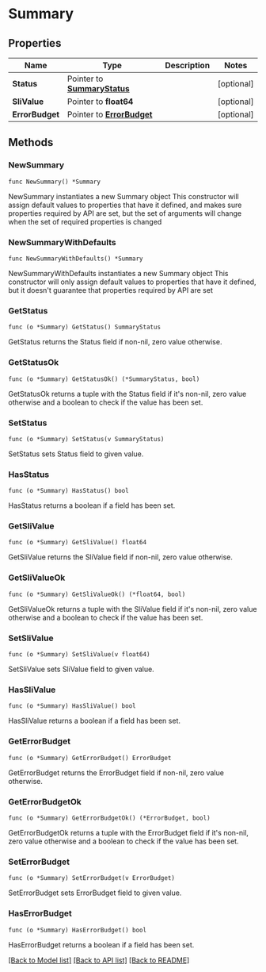 # Summary

## Properties

Name | Type | Description | Notes
------------ | ------------- | ------------- | -------------
**Status** | Pointer to [**SummaryStatus**](SummaryStatus.md) |  | [optional] 
**SliValue** | Pointer to **float64** |  | [optional] 
**ErrorBudget** | Pointer to [**ErrorBudget**](ErrorBudget.md) |  | [optional] 

## Methods

### NewSummary

`func NewSummary() *Summary`

NewSummary instantiates a new Summary object
This constructor will assign default values to properties that have it defined,
and makes sure properties required by API are set, but the set of arguments
will change when the set of required properties is changed

### NewSummaryWithDefaults

`func NewSummaryWithDefaults() *Summary`

NewSummaryWithDefaults instantiates a new Summary object
This constructor will only assign default values to properties that have it defined,
but it doesn't guarantee that properties required by API are set

### GetStatus

`func (o *Summary) GetStatus() SummaryStatus`

GetStatus returns the Status field if non-nil, zero value otherwise.

### GetStatusOk

`func (o *Summary) GetStatusOk() (*SummaryStatus, bool)`

GetStatusOk returns a tuple with the Status field if it's non-nil, zero value otherwise
and a boolean to check if the value has been set.

### SetStatus

`func (o *Summary) SetStatus(v SummaryStatus)`

SetStatus sets Status field to given value.

### HasStatus

`func (o *Summary) HasStatus() bool`

HasStatus returns a boolean if a field has been set.

### GetSliValue

`func (o *Summary) GetSliValue() float64`

GetSliValue returns the SliValue field if non-nil, zero value otherwise.

### GetSliValueOk

`func (o *Summary) GetSliValueOk() (*float64, bool)`

GetSliValueOk returns a tuple with the SliValue field if it's non-nil, zero value otherwise
and a boolean to check if the value has been set.

### SetSliValue

`func (o *Summary) SetSliValue(v float64)`

SetSliValue sets SliValue field to given value.

### HasSliValue

`func (o *Summary) HasSliValue() bool`

HasSliValue returns a boolean if a field has been set.

### GetErrorBudget

`func (o *Summary) GetErrorBudget() ErrorBudget`

GetErrorBudget returns the ErrorBudget field if non-nil, zero value otherwise.

### GetErrorBudgetOk

`func (o *Summary) GetErrorBudgetOk() (*ErrorBudget, bool)`

GetErrorBudgetOk returns a tuple with the ErrorBudget field if it's non-nil, zero value otherwise
and a boolean to check if the value has been set.

### SetErrorBudget

`func (o *Summary) SetErrorBudget(v ErrorBudget)`

SetErrorBudget sets ErrorBudget field to given value.

### HasErrorBudget

`func (o *Summary) HasErrorBudget() bool`

HasErrorBudget returns a boolean if a field has been set.


[[Back to Model list]](../README.md#documentation-for-models) [[Back to API list]](../README.md#documentation-for-api-endpoints) [[Back to README]](../README.md)


